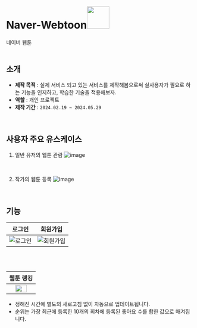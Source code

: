 # Naver-Webtoon<img src="https://github.com/joohee56/Naver-Webtoon/assets/83942393/1e8027e1-2b5e-4673-9577-4bcb98c89622" width="60px">
네이버 웹툰</br>
</br>

## 소개
* **제작 목적** : 실제 서비스 되고 있는 서비스를 제작해봄으로써 실사용자가 필요로 하는 기능을 인지하고, 학습한 기술을 적용해보자.
* **역할** : 개인 프로젝트
* **제작 기간** : `2024.02.19 ~ 2024.05.29`
</br>

## 사용자 주요 유스케이스
1. 일반 유저의 웹툰 관람
![image](https://github.com/joohee56/Naver-Webtoon/assets/83942393/8bcb518e-7e38-4ec9-889a-992a53403381)
</br>

2. 작가의 웹툰 등록
![image](https://github.com/joohee56/Naver-Webtoon/assets/83942393/f1ad6e8c-fa62-46d8-b139-1fb9d3e97670)
</br>

## 기능
|로그인|회원가입|
|:----:|:----:|
|![로그인](https://github.com/joohee56/Naver-Webtoon/assets/83942393/0c5d274b-1f8f-462d-83ed-c99c95f50dca)|![회원가입](https://github.com/joohee56/Naver-Webtoon/assets/83942393/fefb085d-3c4d-4b68-8a12-5e3afec33120)|
</br>
</br>

|웹툰 랭킹|
|:----:|
|<img src="https://github.com/joohee56/Naver-Webtoon/assets/83942393/64cef909-ee59-467e-b6d3-949157465180" width="70%">|
- 정해진 시간에 별도의 새로고침 없이 자동으로 업데이트됩니다.
- 순위는 가장 최근에 등록한 10개의 회차에 등록된 좋아요 수를 합한 값으로 매겨집니다.

